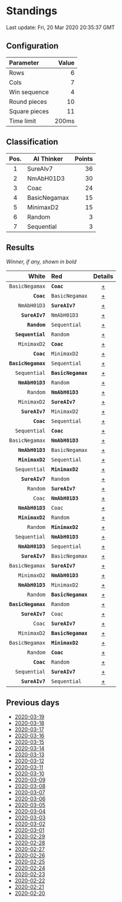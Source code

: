 # Standings

Last update: Fri, 20 Mar 2020 20:35:37 GMT

## Configuration

| Parameter      | Value             |
|:-------------- | ----------------: |
| Rows          | 6        |
| Cols          | 7        |
| Win sequence  | 4 |
| Round pieces  | 10  |
| Square pieces | 11 |
| Time limit    | 200ms     |

## Classification

| Pos. | AI Thinker | Points |
|:----:| ---------- | -----: |
| 1 | SureAIv7 | 36 |
| 2 | NmAbH01D3 | 30 |
| 3 | Coac | 24 |
| 4 | BasicNegamax | 15 |
| 5 | MinimaxD2 | 15 |
| 6 | Random | 3 |
| 7 | Sequential | 3 |

## Results

_Winner, if any, shown in bold_

| White |   Red   | Details |
| -----:|:------- | :-----: |
| `BasicNegamax` | **`Coac`** | [+](results/BasicNegamaxvsCoac.txt) |
| **`Coac`** | `BasicNegamax` | [+](results/CoacvsBasicNegamax.txt) |
| `NmAbH01D3` | **`SureAIv7`** | [+](results/NmAbH01D3vsSureAIv7.txt) |
| **`SureAIv7`** | `NmAbH01D3` | [+](results/SureAIv7vsNmAbH01D3.txt) |
| **`Random`** | `Sequential` | [+](results/RandomvsSequential.txt) |
| **`Sequential`** | `Random` | [+](results/SequentialvsRandom.txt) |
| `MinimaxD2` | **`Coac`** | [+](results/MinimaxD2vsCoac.txt) |
| **`Coac`** | `MinimaxD2` | [+](results/CoacvsMinimaxD2.txt) |
| **`BasicNegamax`** | `Sequential` | [+](results/BasicNegamaxvsSequential.txt) |
| `Sequential` | **`BasicNegamax`** | [+](results/SequentialvsBasicNegamax.txt) |
| **`NmAbH01D3`** | `Random` | [+](results/NmAbH01D3vsRandom.txt) |
| `Random` | **`NmAbH01D3`** | [+](results/RandomvsNmAbH01D3.txt) |
| `MinimaxD2` | **`SureAIv7`** | [+](results/MinimaxD2vsSureAIv7.txt) |
| **`SureAIv7`** | `MinimaxD2` | [+](results/SureAIv7vsMinimaxD2.txt) |
| **`Coac`** | `Sequential` | [+](results/CoacvsSequential.txt) |
| `Sequential` | **`Coac`** | [+](results/SequentialvsCoac.txt) |
| `BasicNegamax` | **`NmAbH01D3`** | [+](results/BasicNegamaxvsNmAbH01D3.txt) |
| **`NmAbH01D3`** | `BasicNegamax` | [+](results/NmAbH01D3vsBasicNegamax.txt) |
| **`MinimaxD2`** | `Sequential` | [+](results/MinimaxD2vsSequential.txt) |
| `Sequential` | **`MinimaxD2`** | [+](results/SequentialvsMinimaxD2.txt) |
| **`SureAIv7`** | `Random` | [+](results/SureAIv7vsRandom.txt) |
| `Random` | **`SureAIv7`** | [+](results/RandomvsSureAIv7.txt) |
| `Coac` | **`NmAbH01D3`** | [+](results/CoacvsNmAbH01D3.txt) |
| **`NmAbH01D3`** | `Coac` | [+](results/NmAbH01D3vsCoac.txt) |
| **`MinimaxD2`** | `Random` | [+](results/MinimaxD2vsRandom.txt) |
| `Random` | **`MinimaxD2`** | [+](results/RandomvsMinimaxD2.txt) |
| `Sequential` | **`NmAbH01D3`** | [+](results/SequentialvsNmAbH01D3.txt) |
| **`NmAbH01D3`** | `Sequential` | [+](results/NmAbH01D3vsSequential.txt) |
| **`SureAIv7`** | `BasicNegamax` | [+](results/SureAIv7vsBasicNegamax.txt) |
| `BasicNegamax` | **`SureAIv7`** | [+](results/BasicNegamaxvsSureAIv7.txt) |
| `MinimaxD2` | **`NmAbH01D3`** | [+](results/MinimaxD2vsNmAbH01D3.txt) |
| **`NmAbH01D3`** | `MinimaxD2` | [+](results/NmAbH01D3vsMinimaxD2.txt) |
| `Random` | **`BasicNegamax`** | [+](results/RandomvsBasicNegamax.txt) |
| **`BasicNegamax`** | `Random` | [+](results/BasicNegamaxvsRandom.txt) |
| **`SureAIv7`** | `Coac` | [+](results/SureAIv7vsCoac.txt) |
| `Coac` | **`SureAIv7`** | [+](results/CoacvsSureAIv7.txt) |
| `MinimaxD2` | **`BasicNegamax`** | [+](results/MinimaxD2vsBasicNegamax.txt) |
| `BasicNegamax` | **`MinimaxD2`** | [+](results/BasicNegamaxvsMinimaxD2.txt) |
| `Random` | **`Coac`** | [+](results/RandomvsCoac.txt) |
| **`Coac`** | `Random` | [+](results/CoacvsRandom.txt) |
| `Sequential` | **`SureAIv7`** | [+](results/SequentialvsSureAIv7.txt) |
| **`SureAIv7`** | `Sequential` | [+](results/SureAIv7vsSequential.txt) |

## Previous days

* [2020-03-19](../2020-03-19/standings.md)
* [2020-03-18](../2020-03-18/standings.md)
* [2020-03-17](../2020-03-17/standings.md)
* [2020-03-16](../2020-03-16/standings.md)
* [2020-03-15](../2020-03-15/standings.md)
* [2020-03-14](../2020-03-14/standings.md)
* [2020-03-13](../2020-03-13/standings.md)
* [2020-03-12](../2020-03-12/standings.md)
* [2020-03-11](../2020-03-11/standings.md)
* [2020-03-10](../2020-03-10/standings.md)
* [2020-03-09](../2020-03-09/standings.md)
* [2020-03-08](../2020-03-08/standings.md)
* [2020-03-07](../2020-03-07/standings.md)
* [2020-03-06](../2020-03-06/standings.md)
* [2020-03-05](../2020-03-05/standings.md)
* [2020-03-04](../2020-03-04/standings.md)
* [2020-03-03](../2020-03-03/standings.md)
* [2020-03-02](../2020-03-02/standings.md)
* [2020-03-01](../2020-03-01/standings.md)
* [2020-02-29](../2020-02-29/standings.md)
* [2020-02-28](../2020-02-28/standings.md)
* [2020-02-27](../2020-02-27/standings.md)
* [2020-02-26](../2020-02-26/standings.md)
* [2020-02-25](../2020-02-25/standings.md)
* [2020-02-24](../2020-02-24/standings.md)
* [2020-02-23](../2020-02-23/standings.md)
* [2020-02-22](../2020-02-22/standings.md)
* [2020-02-21](../2020-02-21/standings.md)
* [2020-02-20](../2020-02-20/standings.md)
